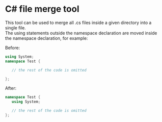 # C# file merge tool

This tool can be used to merge all .cs files inside a given directory into a single file.  
The using statements outside the namespace declaration are moved inside the namespace declaration, for example:

Before:

```c#
using System;
namespace Test {

   // the rest of the code is omitted

};
```

After:

```c#
namespace Test {
   using System;

   // the rest of the code is omitted
};
```
